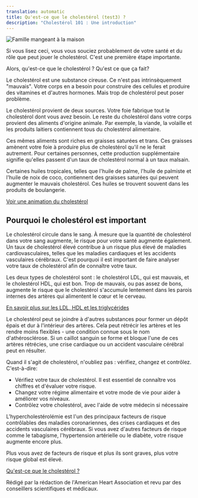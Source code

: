 ```yaml
---
translation: automatic
title: Qu'est-ce que le cholestérol (test3) ?
description: "Cholestérol 101 : Une introduction"
---
```


![Famille mangeant à la maison](images/family-eating-home-in-kitchen.jpeg)

Si vous lisez ceci, vous vous souciez probablement de votre santé et du rôle que peut jouer le cholestérol. C'est une première étape importante.

Alors, qu'est-ce que le cholestérol ? Qu'est ce que ça fait?

Le cholestérol est une substance cireuse. Ce n'est pas intrinsèquement "mauvais". Votre corps en a besoin pour construire des cellules et produire des vitamines et d'autres hormones. Mais trop de cholestérol peut poser problème.

Le cholestérol provient de deux sources. Votre foie fabrique tout le cholestérol dont vous avez besoin. Le reste du cholestérol dans votre corps provient des aliments d'origine animale. Par exemple, la viande, la volaille et les produits laitiers contiennent tous du cholestérol alimentaire.

Ces mêmes aliments sont riches en graisses saturées et trans. Ces graisses amènent votre foie à produire plus de cholestérol qu'il ne le ferait autrement. Pour certaines personnes, cette production supplémentaire signifie qu'elles passent d'un taux de cholestérol normal à un taux malsain.

Certaines huiles tropicales, telles que l'huile de palme, l'huile de palmiste et l'huile de noix de coco, contiennent des graisses saturées qui peuvent augmenter le mauvais cholestérol. Ces huiles se trouvent souvent dans les produits de boulangerie.

[Voir une animation du cholestérol](https://watchlearnlive.heart.org/CVML_Player.php?moduleSelect=hdlldl)

## Pourquoi le cholestérol est important

Le cholestérol circule dans le sang. À mesure que la quantité de cholestérol dans votre sang augmente, le risque pour votre santé augmente également. Un taux de cholestérol élevé contribue à un risque plus élevé de maladies cardiovasculaires, telles que les maladies cardiaques et les accidents vasculaires cérébraux. C'est pourquoi il est important de faire analyser votre taux de cholestérol afin de connaître votre taux.

Les deux types de cholestérol sont : le cholestérol LDL, qui est mauvais, et le cholestérol HDL, qui est bon. Trop de mauvais, ou pas assez de bons, augmente le risque que le cholestérol s'accumule lentement dans les parois internes des artères qui alimentent le cœur et le cerveau.

[En savoir plus sur les LDL, HDL et les triglycérides](https://www.heart.org/en/health-topics/cholesterol/hdl-good-ldl-bad-cholesterol-and-triglycerides)

Le cholestérol peut se joindre à d'autres substances pour former un dépôt épais et dur à l'intérieur des artères. Cela peut rétrécir les artères et les rendre moins flexibles - une condition connue sous le nom d'athérosclérose. Si un caillot sanguin se forme et bloque l'une de ces artères rétrécies, une crise cardiaque ou un accident vasculaire cérébral peut en résulter.

Quand il s'agit de cholestérol, n'oubliez pas : vérifiez, changez et contrôlez. C'est-à-dire:

- Vérifiez votre taux de cholestérol. Il est essentiel de connaître vos chiffres et d'évaluer votre risque.
- Changez votre régime alimentaire et votre mode de vie pour aider à améliorer vos niveaux.
- Contrôlez votre cholestérol, avec l'aide de votre médecin si nécessaire

<!-- -->

L'hypercholestérolémie est l'un des principaux facteurs de risque contrôlables des maladies coronariennes, des crises cardiaques et des accidents vasculaires cérébraux. Si vous avez d'autres facteurs de risque comme le tabagisme, l'hypertension artérielle ou le diabète, votre risque augmente encore plus.

Plus vous avez de facteurs de risque et plus ils sont graves, plus votre risque global est élevé.

[Qu'est-ce que le cholestérol ?](https://www.youtube.com/watch?v=JLYQmKMkJVI)

Rédigé par la rédaction de l'American Heart Association et revu par des conseillers scientifiques et médicaux.
